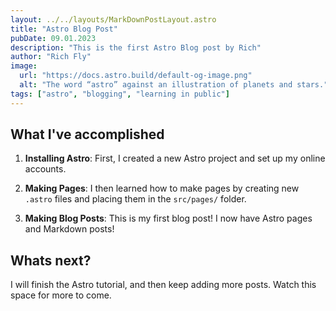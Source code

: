 ```yaml
---
layout: ../../layouts/MarkDownPostLayout.astro
title: "Astro Blog Post"
pubDate: 09.01.2023
description: "This is the first Astro Blog post by Rich"
author: "Rich Fly"
image:
  url: "https://docs.astro.build/default-og-image.png"
  alt: "The word “astro” against an illustration of planets and stars."
tags: ["astro", "blogging", "learning in public"]
---
```


## What I've accomplished

1. **Installing Astro**: First, I created a new Astro project and set up my online accounts.

2. **Making Pages**: I then learned how to make pages by creating new `.astro` files and placing them in the `src/pages/` folder.

3. **Making Blog Posts**: This is my first blog post! I now have Astro pages and Markdown posts!

## Whats next?

I will finish the Astro tutorial, and then keep adding more posts. Watch this space for more to come.
